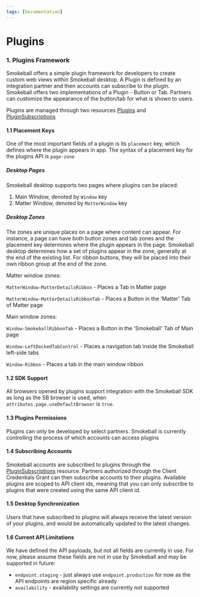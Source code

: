 ```yaml
---
tags: [Documentation]
---
```


# Plugins

### 1. Plugins Framework

Smokeball offers a simple plugin framework for developers to create custom web views within Smokeball desktop. A Plugin is defined by an integration partner and then accounts can subscribe to the plugin.
Smokeball offers two implementations of a Plugin - Button or Tab. Partners can customize the appearance of the button/tab for what is shown to users.

Plugins are managed through two resources [Plugins](https://smokeball.stoplight.io/docs/api-docs/1f775a2b8e24d-create-a-new-plugin) and [PluginSubscriptions](https://smokeball.stoplight.io/docs/api-docs/e451fe7575947-subscribe-account-to-plugin)

#### 1.1 Placement Keys
One of the most important fields of a plugin is its `placement` key, which defines where the plugin appears in app.
The syntax of a placement key for the plugins API is `page-zone`
##### Desktop Pages
Smokeball desktop supports two pages where plugins can be placed:

 1. Main Window, denoted by `Window` key
 2. Matter Window, denoted by `MatterWindow` key

##### Desktop Zones
The zones are unique places on a page where content can appear. For instance, a page can have both button zones and tab zones and the  placement key determines where the plugin appears in the page.
Smokeball desktop determines how a set of plugins appear in the zone, generally at the end of the existing list. For ribbon buttons, they will be placed into their own ribbon group at the end of the zone.

Matter window zones:

`MatterWindow-MatterDetailsRibbon` - Places a Tab in Matter page

`MatterWindow-MatterDetailsRibbonTab` - Places a Button in the 'Matter' Tab of Matter page

Main window zones:

`Window-SmokeballRibbonTab` - Places a Button in the 'Smokeball' Tab of Main page

`Window-LeftDockedTabControl` - Places a navigation tab inside the Smokeball left-side tabs

`Window-Ribbon` - Places a tab in the main window ribbon


#### 1.2 SDK Support
All browsers opened by plugins support integration with the Smokeball SDK as long as the SB browser is used, when `attributes.page.useDefaultBrowser` is `true`.
#### 1.3 Plugins Permissions
Plugins can only be developed by select partners. Smokeball is currently controlling the process of which accounts can access plugins
#### 1.4 Subscribing Accounts
Smokeball accounts are subscribed to plugins through the [PluginSubscriptions](https://smokeball.stoplight.io/docs/api-docs/e451fe7575947-subscribe-account-to-plugin) resource. Partners authorized through the Client Credentials Grant can then subscribe accounts to their plugins. Available plugins are scoped to API client ids, meaning that you can only subscribe to plugins that were created using the same API client id.
#### 1.5 Desktop Synchronization
Users that have subscribed to plugins will always receive the latest version of your plugins, and would be automatically updated to the latest changes.
#### 1.6 Current API Limitations
We have defined the API payloads, but not all fields are currently in use. For now, please assume these fields are not in use by Smokeball and may be supported in future:

 - `endpoint.staging` - just always use `endpoint.production` for now as the API endpoints are region specific already
 - `availability` - availability settings are currently not supported 
